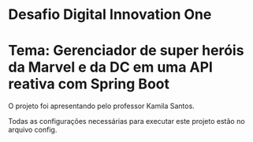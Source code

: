 # Desafio Digital Innovation One

# Tema: Gerenciador de super heróis da Marvel e da DC em uma API reativa com Spring Boot

O projeto foi apresentando pelo professor  Kamila Santos.

Todas as configurações necessárias para executar este projeto estão no arquivo config.
